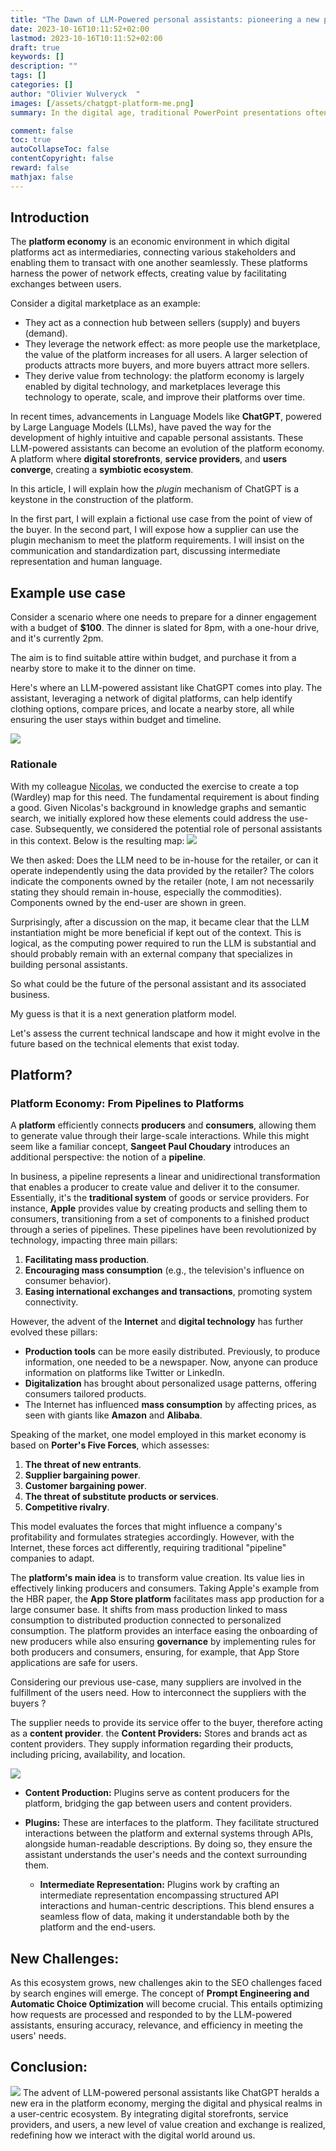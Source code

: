 ```yaml
---
title: "The Dawn of LLM-Powered personal assistants: pioneering a new platform economy"
date: 2023-10-16T10:11:52+02:00
lastmod: 2023-10-16T10:11:52+02:00
draft: true
keywords: []
description: ""
tags: []
categories: []
author: "Olivier Wulveryck	"
images: [/assets/chatgpt-platform-me.png]
summary: In the digital age, traditional PowerPoint presentations often fail to engage audiences due to their static nature. 

comment: false
toc: true
autoCollapseToc: false
contentCopyright: false
reward: false
mathjax: false
---
```



## Introduction
The **platform economy** is an economic environment in which digital platforms act as intermediaries, connecting various stakeholders and enabling them to transact with one another seamlessly.
These platforms harness the power of network effects, creating value by facilitating exchanges between users.

Consider a digital marketplace as an example:

- They act as a connection hub between sellers (supply) and buyers (demand).
- They leverage the network effect: as more people use the marketplace, the value of the platform increases for all users. A larger selection of products attracts more buyers, and more buyers attract more sellers.
- They derive value from technology: the platform economy is largely enabled by digital technology, and marketplaces leverage this technology to operate, scale, and improve their platforms over time.

In recent times, advancements in Language Models like **ChatGPT**, powered by Large Language Models (LLMs), have paved the way for the development of highly intuitive and capable personal assistants.
These LLM-powered assistants can become an evolution of the platform economy.
A platform where **digital storefronts**, **service providers**, and **users** **converge**, creating a **symbiotic ecosystem**.

In this article, I will explain how the _plugin_ mechanism of ChatGPT is a keystone in the construction of the platform.

In the first part, I will explain a fictional use case from the point of view of the buyer.
In the second part, I will expose how a supplier can use the plugin mechanism to meet the platform requirements.
I will insist on the communication and standardization part, discussing intermediate representation and human language.

## Example use case

Consider a scenario where one needs to prepare for a dinner engagement with a budget of **$100**.
The dinner is slated for 8pm, with a one-hour drive, and it's currently 2pm.

The aim is to find suitable attire within budget, and purchase it from a nearby store to make it to the dinner on time.

Here's where an LLM-powered assistant like ChatGPT comes into play.
The assistant, leveraging a network of digital platforms, can help identify clothing options, compare prices, and locate a nearby store, all while ensuring the user stays within budget and timeline.

![](/assets/chatgpt-platform-illustration_small.png)

### Rationale
With my colleague [Nicolas](https://www.linkedin.com/in/nicolasgutierrez/), we conducted the exercise to create a top (Wardley) map for this need.
The fundamental requirement is about finding a good.
Given Nicolas's background in knowledge graphs and semantic search, we initially explored how these elements could address the use-case.
Subsequently, we considered the potential role of personal assistants in this context.
Below is the resulting map:
![](/assets/chatgpt-kg.png)

We then asked: Does the LLM need to be in-house for the retailer, or can it operate independently using the data provided by the retailer?
The colors indicate the components owned by the retailer (note, I am not necessarily stating they should remain in-house, especially the commodities).
Components owned by the end-user are shown in green.

Surprisingly, after a discussion on the map, it became clear that the LLM instantiation might be more beneficial if kept out of the context.
This is logical, as the computing power required to run the LLM is substantial and should probably remain with an external company that specializes in building personal assistants.

So what could be the future of the personal assistant and its associated business.

My guess is that it is a next generation platform model.

Let's assess the current technical landscape and how it might evolve in the future based on the technical elements that exist today.

## Platform? 

### Platform Economy: From Pipelines to Platforms

A **platform** efficiently connects **producers** and **consumers**, allowing them to generate value through their large-scale interactions.
While this might seem like a familiar concept, **Sangeet Paul Choudary** introduces an additional perspective: the notion of a **pipeline**.

In business, a pipeline represents a linear and unidirectional transformation that enables a producer to create value and deliver it to the consumer.
Essentially, it's the **traditional system** of goods or service providers.
For instance, **Apple** provides value by creating products and selling them to consumers, transitioning from a set of components to a finished product through a series of pipelines.
These pipelines have been revolutionized by technology, impacting three main pillars:

1. **Facilitating mass production**.
2. **Encouraging mass consumption** (e.g., the television's influence on consumer behavior).
3. **Easing international exchanges and transactions**, promoting system connectivity.

However, the advent of the **Internet** and **digital technology** has further evolved these pillars:

- **Production tools** can be more easily distributed. Previously, to produce information, one needed to be a newspaper. Now, anyone can produce information on platforms like Twitter or LinkedIn.
- **Digitalization** has brought about personalized usage patterns, offering consumers tailored products.
- The Internet has influenced **mass consumption** by affecting prices, as seen with giants like **Amazon** and **Alibaba**.

Speaking of the market, one model employed in this market economy is based on **Porter's Five Forces**, which assesses:

1. **The threat of new entrants**.
2. **Supplier bargaining power**.
3. **Customer bargaining power**.
4. **The threat of substitute products or services**.
5. **Competitive rivalry**.

This model evaluates the forces that might influence a company's profitability and formulates strategies accordingly.
However, with the Internet, these forces act differently, requiring traditional "pipeline" companies to adapt.

The **platform's main idea** is to transform value creation.
Its value lies in effectively linking producers and consumers.
Taking Apple's example from the HBR paper, the **App Store platform** facilitates mass app production for a large consumer base.
It shifts from mass production linked to mass consumption to distributed production connected to personalized consumption.
The platform provides an interface easing the onboarding of new producers while also ensuring **governance** by implementing rules for both producers and consumers, ensuring, for example, that App Store applications are safe for users.


Considering our previous use-case, many suppliers are involved in the fulfillment of the users need. How to interconnect the suppliers with the buyers ?

The supplier needs to provide its service offer to the buyer, therefore acting as a **content provider**. 
the **Content Providers:** Stores and brands act as content providers.
They supply information regarding their products, including pricing, availability, and location.

![](/assets/platform_pipeline.png)
  


- **Content Production:** Plugins serve as content producers for the platform, bridging the gap between users and content providers.

- **Plugins:** These are interfaces to the platform.
They facilitate structured interactions between the platform and external systems through APIs, alongside human-readable descriptions.
By doing so, they ensure the assistant understands the user's needs and the context surrounding them.

  - **Intermediate Representation:** Plugins work by crafting an intermediate representation encompassing structured API interactions and human-centric descriptions.
This blend ensures a seamless flow of data, making it understandable both by the platform and the end-users.



## New Challenges:
As this ecosystem grows, new challenges akin to the SEO challenges faced by search engines will emerge.
The concept of **Prompt Engineering and Automatic Choice Optimization** will become crucial.
This entails optimizing how requests are processed and responded to by the LLM-powered assistants, ensuring accuracy, relevance, and efficiency in meeting the users' needs.

## Conclusion:

![](/assets/chatgpt-platform_small.webp)
The advent of LLM-powered personal assistants like ChatGPT heralds a new era in the platform economy, merging the digital and physical realms in a user-centric ecosystem.
By integrating digital storefronts, service providers, and users, a new level of value creation and exchange is realized, redefining how we interact with the digital world around us.
